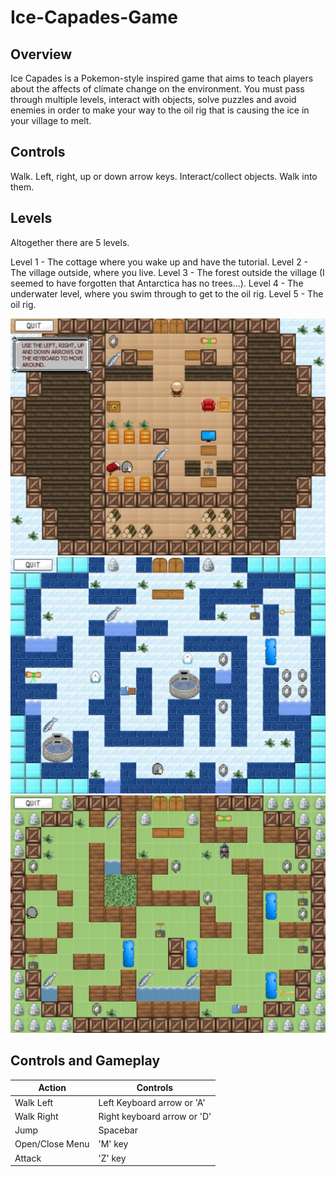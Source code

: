 # Ice-Capades-Game

## Overview ##
Ice Capades is a Pokemon-style inspired game that aims to teach players about the affects of climate change on the environment. You must pass through multiple levels, interact with objects, solve puzzles and avoid enemies in order to make your way to the oil rig that is causing the ice in your village to melt.

## Controls ##
Walk. Left, right, up or down arrow keys.
Interact/collect objects. Walk into them.

## Levels ##
Altogether there are 5 levels.

Level 1 - The cottage where you wake up and have the tutorial.
Level 2 - The village outside, where you live.
Level 3 - The forest outside the village (I seemed to have forgotten that Antarctica has no trees...).
Level 4 - The underwater level, where you swim through to get to the oil rig.
Level 5 - The oil rig.

![Alt text](Images/house.PNG "Gameplay")
![Alt text](Images/level-1-village.PNG "Gameplay")
![Alt text](Images/level-2-forest.PNG "Gameplay")

## Controls and Gameplay ##

Action  	  	| Controls
--------------- | -------------
Walk Left 	  	| Left Keyboard arrow or 'A'
Walk Right	  	| Right keyboard arrow or 'D'
Jump		  	| Spacebar
Open/Close Menu | 'M' key
Attack			| 'Z' key
